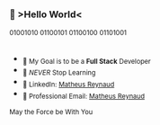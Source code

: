### 👾 >Hello World<

<sub>01001010 01100101 01100100 01101001</sub>
 
  
##    
-  <sub>🎯 My Goal is to be a **Full Stack** Developer</sub>
-  <sub>🌱 _NEVER_ Stop Learning</sub>
-  <sub>💼 LinkedIn: <a href="https://www.linkedin.com/in/mathreux/">Matheus Reynaud</a></sub>
-  <sub>📧 Professional Email: <a href="mailto:reynaudmatheus@outlook.com">Matheus Reynaud</a></sub>

<sub>May the Force be With You</sub>

